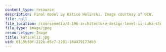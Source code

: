 ```yaml
---
content_type: resource
description: Final model by Katice Helinski. Image courtesy of OCW.
file: null
file_location: /coursemedia/4-196-architecture-design-level-ii-cuba-studio-spring-2004/d115b30f222bd5c72281184479177db3_katicel11.jpg
file_type: image/jpeg
resourcetype: Image
title: katicel11.jpg
uid: d115b30f-222b-d5c7-2281-184479177db3
---
```

